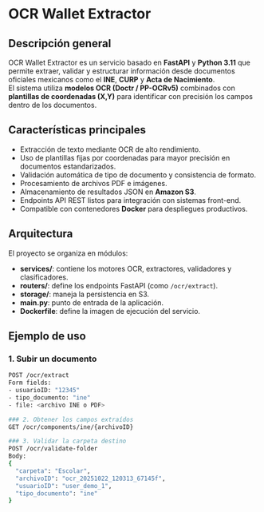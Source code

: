 # OCR Wallet Extractor

## Descripción general
OCR Wallet Extractor es un servicio basado en **FastAPI** y **Python 3.11** que permite extraer, validar y estructurar información desde documentos oficiales mexicanos como el **INE**, **CURP** y **Acta de Nacimiento**.  
El sistema utiliza **modelos OCR (Doctr / PP-OCRv5)** combinados con **plantillas de coordenadas (X,Y)** para identificar con precisión los campos dentro de los documentos.

## Características principales
- Extracción de texto mediante OCR de alto rendimiento.
- Uso de plantillas fijas por coordenadas para mayor precisión en documentos estandarizados.
- Validación automática de tipo de documento y consistencia de formato.
- Procesamiento de archivos PDF e imágenes.
- Almacenamiento de resultados JSON en **Amazon S3**.
- Endpoints API REST listos para integración con sistemas front-end.
- Compatible con contenedores **Docker** para despliegues productivos.

## Arquitectura
El proyecto se organiza en módulos:
- **services/**: contiene los motores OCR, extractores, validadores y clasificadores.
- **routers/**: define los endpoints FastAPI (como `/ocr/extract`).
- **storage/**: maneja la persistencia en S3.
- **main.py**: punto de entrada de la aplicación.
- **Dockerfile**: define la imagen de ejecución del servicio.

## Ejemplo de uso
### 1. Subir un documento
```bash
POST /ocr/extract
Form fields:
- usuarioID: "12345"
- tipo_documento: "ine"
- file: <archivo INE o PDF>

### 2. Obtener los campos extraídos
GET /ocr/components/ine/{archivoID}

### 3. Validar la carpeta destino
POST /ocr/validate-folder
Body:
{
  "carpeta": "Escolar",
  "archivoID": "ocr_20251022_120313_67145f",
  "usuarioID": "user_demo_1",
  "tipo_documento": "ine"
}

